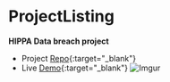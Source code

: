 # ProjectListing


**HIPPA Data breach project** 
- Project [Repo](https://github.com/MrHenryA/HippaBreach){:target="_blank"}
- Live [Demo](https://mrhenrya.github.io/HippaBreach){:target="_blank"}
 ![Imgur](hippa.gif)
